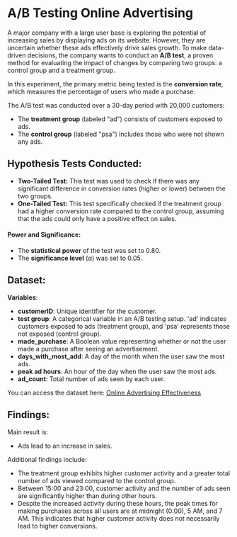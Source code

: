 # A/B Testing Online Advertising

A major company with a large user base is exploring the potential of increasing sales by displaying ads on its website. However, they are uncertain whether these ads effectively drive sales growth. To make data-driven decisions, the company wants to conduct an **A/B test**, a proven method for evaluating the impact of changes by comparing two groups: a control group and a treatment group.

In this experiment, the primary metric being tested is the **conversion rate**, which measures the percentage of users who made a purchase.

The A/B test was conducted over a 30-day period with 20,000 customers:

* The **treatment group** (labeled "ad") consists of customers exposed to ads.
* The **control group** (labeled "psa") includes those who were not shown any ads.

## Hypothesis Tests Conducted:

* **Two-Tailed Test:** This test was used to check if there was any significant difference in conversion rates (higher or lower) between the two groups.
* **One-Tailed Test:** This test specifically checked if the treatment group had a higher conversion rate compared to the control group, assuming that the ads could only have a positive effect on sales.

#### Power and Significance:

* The **statistical power** of the test was set to 0.80.
* The **significance level** ($\alpha$) was set to 0.05.


## Dataset:

**Variables**: 
 
* **customerID**: Unique identifier for the customer.
* **test group**: A categorical variable in an A/B testing setup.
'ad' indicates customers exposed to ads (treatment group), and 'psa' represents those not exposed (control group).
* **made_purchase**: A Boolean value representing whether or not the user made a purchase after seeing an advertisement.
* **days_with_most_add**: A day of the month when the user saw the most ads.
* **peak ad hours**: An hour of the day when the user saw the most ads.
* **ad_count**: Total number of ads seen by each user.

      
You can access the dataset here: [Online Advertising Effectiveness](https://www.kaggle.com/datasets/farhadzeynalli/online-advertising-effectiveness-study-ab-testing/data)

## Findings:
Main result is:

 * Ads lead to an increase in sales. 
 
Additional findings include:

* The treatment group exhibits higher customer activity and a greater total number of ads viewed compared to the control group.
* Between 15:00 and 23:00, customer activity and the number of ads seen are significantly higher than during other hours.
* Despite the increased activity during these hours, the peak times for making purchases across all users are at midnight (0:00), 5 AM, and 7 AM. This indicates that higher customer activity does not necessarily lead to higher conversions.


